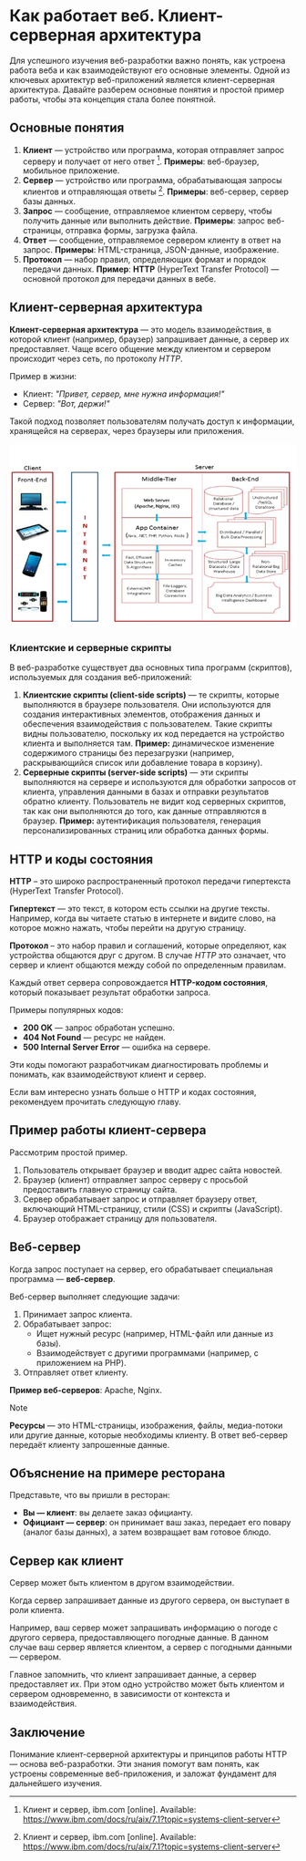 # Как работает веб. Клиент-серверная архитектура

Для успешного изучения веб-разработки важно понять, как устроена работа веба и как взаимодействуют его основные элементы. Одной из ключевых архитектур веб-приложений является клиент-серверная архитектура. Давайте разберем основные понятия и простой пример работы, чтобы эта концепция стала более понятной.

## Основные понятия

1. **Клиент** — устройство или программа, которая отправляет запрос серверу и получает от него ответ [^1]. **Примеры**: веб-браузер, мобильное приложение.
2. **Сервер** — устройство или программа, обрабатывающая запросы клиентов и отправляющая ответы [^1]. **Примеры**: веб-сервер, сервер базы данных.
3. **Запрос** — сообщение, отправляемое клиентом серверу, чтобы получить данные или выполнить действие. **Примеры**: запрос веб-страницы, отправка формы, загрузка файла.
4. **Ответ** — сообщение, отправляемое сервером клиенту в ответ на запрос. **Примеры**: HTML-страница, JSON-данные, изображение.
5. **Протокол** — набор правил, определяющих формат и порядок передачи данных. **Пример**: **HTTP** (HyperText Transfer Protocol) — основной протокол для передачи данных в вебе.

## Клиент-серверная архитектура

**Клиент-серверная архитектура** — это модель взаимодействия, в которой клиент (например, браузер) запрашивает данные, а сервер их предоставляет. Чаще всего общение между клиентом и сервером происходит через сеть, по протоколу *HTTP*.

Пример в жизни:

- Клиент: _"Привет, сервер, мне нужна информация!"_
- Сервер: _"Вот, держи!"_

Такой подход позволяет пользователям получать доступ к информации, хранящейся на серверах, через браузеры или приложения.

![Клиент-серверная архитектура](../_images/client-server.jpg)

### Клиентские и серверные скрипты

В веб-разработке существует два основных типа программ (скриптов), используемых для создания веб-приложений:

1. **Клиентские скрипты (client-side scripts)**  — те скрипты, которые выполняются в браузере пользователя. Они используются для создания интерактивных элементов, отображения данных и обеспечения взаимодействия с пользователем. Такие скрипты видны пользователю, поскольку их код передается на устройство клиента и выполняется там. **Пример:** динамическое изменение содержимого страницы без перезагрузки (например, раскрывающийся список или добавление товара в корзину).
2. **Серверные скрипты (server-side scripts)**  — эти скрипты выполняются на сервере и используются для обработки запросов от клиента, управления данными в базах и отправки результатов обратно клиенту. Пользователь не видит код серверных скриптов, так как они выполняются до того, как данные отправляются в браузер. **Пример:** аутентификация пользователя, генерация персонализированных страниц или обработка данных формы.  

## HTTP и коды состояния

**HTTP** – это широко распространенный протокол передачи гипертекста (HyperText Transfer Protocol).

**Гипертекст** — это текст, в котором есть ссылки на другие тексты. Например, когда вы читаете статью в интернете и видите слово, на которое можно нажать, чтобы перейти на другую страницу.

**Протокол** – это набор правил и соглашений, которые определяют, как устройства общаются друг с другом. В случае _HTTP_ это означает, что сервер и клиент общаются между собой по определенным правилам.

Каждый ответ сервера сопровождается **HTTP-кодом состояния**, который показывает результат обработки запроса.

Примеры популярных кодов:

- **200 OK** — запрос обработан успешно.
- **404 Not Found** — ресурс не найден.
- **500 Internal Server Error** — ошибка на сервере.

Эти коды помогают разработчикам диагностировать проблемы и понимать, как взаимодействуют клиент и сервер.

Если вам интересно узнать больше о HTTP и кодах состояния, рекомендуем прочитать следующую главу.

## Пример работы клиент-сервера

Рассмотрим простой пример.

1. Пользователь открывает браузер и вводит адрес сайта новостей.
2. Браузер (клиент) отправляет запрос серверу с просьбой предоставить главную страницу сайта.
3. Сервер обрабатывает запрос и отправляет браузеру ответ, включающий HTML-страницу, стили (CSS) и скрипты (JavaScript).
4. Браузер отображает страницу для пользователя.

## Веб-сервер

Когда запрос поступает на сервер, его обрабатывает специальная программа — **веб-сервер**.

Веб-сервер выполняет следующие задачи:

1. Принимает запрос клиента.
2. Обрабатывает запрос:
   - Ищет нужный ресурс (например, HTML-файл или данные из базы).
   - Взаимодействует с другими программами (например, с приложением на PHP).
3. Отправляет ответ клиенту.

**Пример веб-серверов**: Apache, Nginx.

> [!NOTE]
> **Ресурсы** — это HTML-страницы, изображения, файлы, медиа-потоки или другие данные, которые необходимы клиенту. В ответ веб-сервер передаёт клиенту запрошенные данные.

## Объяснение на примере ресторана

Представьте, что вы пришли в ресторан:

- **Вы — клиент**: вы делаете заказ официанту.
- **Официант — сервер**: он принимает ваш заказ, передает его повару (аналог базы данных), а затем возвращает вам готовое блюдо.

## Сервер как клиент

Сервер может быть клиентом в другом взаимодействии.

Когда сервер запрашивает данные из другого сервера, он выступает в роли клиента.

Например, ваш сервер может запрашивать информацию о погоде с другого сервера, предоставляющего погодные данные. В данном случае ваш сервер является клиентом, а сервер с погодными данными — сервером.

Главное запомнить, что клиент запрашивает данные, а сервер предоставляет их. При этом одно устройство может быть клиентом и сервером одновременно, в зависимости от контекста и взаимодействия.

## Заключение

Понимание клиент-серверной архитектуры и принципов работы HTTP — основа веб-разработки. Эти знания помогут вам понять, как устроены современные веб-приложения, и заложат фундамент для дальнейшего изучения.

[^1]: Клиент и сервер, ibm.com [online]. Available: https://www.ibm.com/docs/ru/aix/7.1?topic=systems-client-server